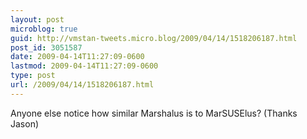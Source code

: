 ```yaml
---
layout: post
microblog: true
guid: http://vmstan-tweets.micro.blog/2009/04/14/1518206187.html
post_id: 3051587
date: 2009-04-14T11:27:09-0600
lastmod: 2009-04-14T11:27:09-0600
type: post
url: /2009/04/14/1518206187.html
---
```

Anyone else notice how similar Marshalus is to MarSUSElus? (Thanks Jason)
